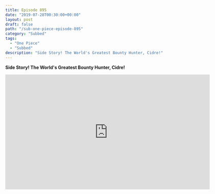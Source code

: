 ```yaml
---
title: Episode 895
date: "2019-07-28T00:30:00+00:00"
layout: post
draft: false
path: "/sub-one-piece-episode-895"
category: "Subbed"
tags:
  - "One Piece"
  - "Subbed"
description: "Side Story! The World's Greatest Bounty Hunter, Cidre!"
---
```


**Side Story! The World's Greatest Bounty Hunter, Cidre!**

<iframe width="640" height="360" src="https://www.rapidvideo.com/e/G5ZQ947PGH" frameborder="0" marginwidth=0 marginheight=0 scrolling=no allowfullscreen></iframe>

